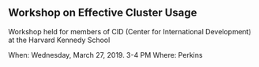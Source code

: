 ## Workshop on Effective Cluster Usage

Workshop held for members of CID (Center for International Development) at the Harvard Kennedy School

When: Wednesday, March 27, 2019. 3-4 PM
Where: Perkins
